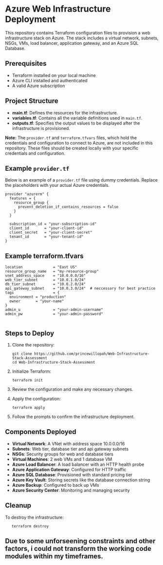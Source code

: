 # Azure Web Infrastructure Deployment

This repository contains Terraform configuration files to provision a web infrastructure stack on Azure. The stack includes a virtual network, subnets, NSGs, VMs, load balancer, application gateway, and an Azure SQL Database.

## Prerequisites

- Terraform installed on your local machine
- Azure CLI installed and authenticated
- A valid Azure subscription

## Project Structure

- **main.tf**: Defines the resources for the infrastructure.
- **variables.tf**: Contains all the variable definitions used in `main.tf`.
- **outputs.tf**: Specifies the output values to be displayed after the infrastructure is provisioned.

**Note:** The `provider.tf` and `terraform.tfvars` files, which hold the credentials and configuration to connect to Azure, are not included in this repository. These files should be created locally with your specific credentials and configuration.

## Example `provider.tf`

Below is an example of a `provider.tf` file using dummy credentials. Replace the placeholders with your actual Azure credentials.

```hcl
provider "azurerm" {
  features = {
    resource_group {
      prevent_deletion_if_contains_resources = false
    }
  }

  subscription_id = "your-subscription-id"
  client_id       = "your-client-id"
  client_secret   = "your-client-secret"
  tenant_id       = "your-tenant-id"
}
```

## Example terraform.tfvars

```hcl
location              = "East US"
resource_group_name   = "my-resource-group"
vnet_address_space    = "10.0.0.0/16"
web_tier_subnet       = "10.0.1.0/24"
db_tier_subnet        = "10.0.2.0/24"
api_gateway_subnet    = "10.0.3.0/24"  # neccessary for best practice
tags                  = {
  environment = "production"
  owner       = "your-name"
}
admin_u               = "your-admin-username"
admin_pw              = "your-admin-password"


```


## Steps to Deploy

1. Clone the repository:
   ```
   git clone https://github.com/princewillopah/Web-Infrastructure-Stack-Assessment
   cd Web-Infrastructure-Stack-Assessment
   ```

2. Initialize Terraform:
   ```
   terraform init
   ```

3. Review the configuration and make any necessary changes.

4. Apply the configuration:
   ```
   terraform apply
   ```

5. Follow the prompts to confirm the infrastructure deployment.

## Components Deployed

- **Virtual Network**: A VNet with address space 10.0.0.0/16
- **Subnets**: Web tier, database tier and api gateway subnets
- **NSGs**: Security groups for web and database tiers
- **Virtual Machines**: 2 web VMs and 1 database VM
- **Azure Load Balancer**: A load balancer with an HTTP health probe
- **Azure Application Gateway**: Configured for HTTP traffic
- **Azure SQL Database**: Provisioned with standard pricing tier
- **Azure Key Vault**: Storing secrets like the database connection string
- **Azure Backup**: Configured to back up VMs
- **Azure Security Center**: Monitoring and managing security

## Cleanup

To destroy the infrastructure:

```
   terraform destroy
```

## Due to some unforseening constraints and other factors, i could not transform the working code modules within my timeframes. 